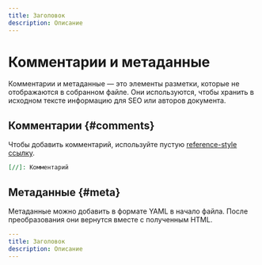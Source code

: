 ```yaml
---
title: Заголовок
description: Описание
---
```


# Комментарии и метаданные

Комментарии и метаданные — это элементы разметки, которые не отображаются в собранном файле. Они используются, чтобы хранить в исходном тексте информацию для SEO или авторов документа.

## Комментарии {#comments}

Чтобы добавить комментарий, используйте пустую [reference-style ссылку](./links.md#reference-style).

```markdown
[//]: Комментарий
```

## Метаданные {#meta}

Метаданные можно добавить в формате YAML в начало файла. После преобразования они вернутся вместе с полученным HTML.

```yaml
---
title: Заголовок
description: Описание
---
```
